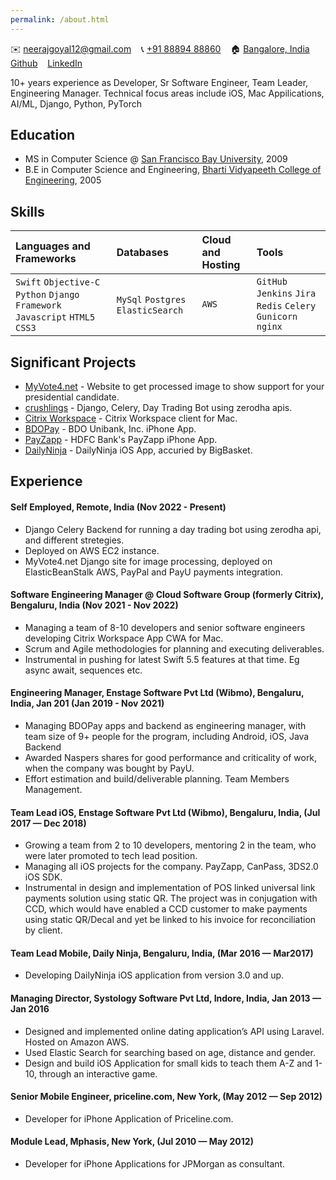 ```yaml
---
permalink: /about.html
--- 
```


✉️ [neerajgoyal12@gmail.com](mailto:neerajgoyal12@gmail.com) &nbsp;&nbsp; 📞 [+91 88894 88860](tel:+918889488860) &nbsp;&nbsp; 🏠 [Bangalore, India](https://goo.gl/maps/iaamjgcBvFhMauYG6) &nbsp;&nbsp; [Github](https://github.com/neerajgoyal12) &nbsp;&nbsp; [LinkedIn](https://in.linkedin.com/in/neerajgoyal)

10+ years experience as Developer, Sr Software Engineer, Team Leader, Engineering Manager.
Technical focus areas include iOS, Mac Appilications, AI/ML, Django, Python, PyTorch

## Education
- MS in Computer Science @ [San Francisco Bay University](https://www.sfbu.edu/), 2009
- B.E in Computer Science and Engineering, [Bharti Vidyapeeth College of Engineering](https://www.bvuniversity.edu.in/coepune/), 2005

## Skills

| Languages and Frameworks | Databases | Cloud and Hosting | Tools |
|:---|:---|:---|:---|
|`Swift` `Objective-C` `Python` `Django Framework` `Javascript` `HTML5` `CSS3` | `MySql` `Postgres` `ElasticSearch` | `AWS` | `GitHub` `Jenkins`  `Jira` `Redis` `Celery` `Gunicorn` `nginx` |

## Significant Projects
- [MyVote4.net](https://myvote4.net) - Website to get processed image to show support for your presidential candidate. 
- [crushlings](https://crushlings.com/admin) - Django, Celery, Day Trading Bot using zerodha apis.
- [Citrix Workspace](https://www.citrix.com/downloads/workspace-app/mac/workspace-app-for-mac-latest.html) - Citrix Workspace client for Mac.
- [BDOPay](https://apps.apple.com/us/app/bdo-pay/id6450918577) - BDO Unibank, Inc. iPhone App.
- [PayZapp](https://apps.apple.com/in/app/payzapp-upi-pixel-credit-card/id6443480917) - HDFC Bank's PayZapp iPhone App. 
- [DailyNinja](https://apps.apple.com/in/app/bbdaily/id1148331468) - DailyNinja iOS App, accuried by BigBasket.

## Experience
#### Self Employed, Remote, India (Nov 2022 - Present)
- Django Celery Backend for running a day trading bot using zerodha api, and different stretegies.
- Deployed on AWS EC2 instance.
- MyVote4.net Django site for image processing, deployed on ElasticBeanStalk AWS, PayPal and PayU payments integration.

#### Software Engineering Manager @ Cloud Software Group (formerly Citrix), Bengaluru, India (Nov 2021 - Nov 2022)
- Managing a team of 8-10 developers and senior software engineers developing Citrix Workspace App CWA for Mac.
- Scrum and Agile methodologies for planning and executing deliverables.
- Instrumental in pushing for latest Swift 5.5 features at that time. Eg async await, sequences etc.

#### Engineering Manager, Enstage Software Pvt Ltd (Wibmo), Bengaluru, India, Jan 201 (Jan 2019 - Nov 2021)
- Managing BDOPay apps and backend as engineering manager, with team size of 9+ people for the program, including Android, iOS, Java Backend
- Awarded Naspers shares for good performance and criticality of work, when the company was bought by PayU. 
- Effort estimation and build/deliverable planning. Team Members Management. 

#### Team Lead iOS, Enstage Software Pvt Ltd (Wibmo), Bengaluru, India, (Jul 2017 — Dec 2018)
- Growing a team from 2 to 10 developers, mentoring 2 in the team, who were later promoted to tech lead position.
- Managing all iOS projects for the company. PayZapp, CanPass, 3DS2.0 iOS SDK.
- Instrumental in design and implementation of POS linked universal link payments solution using static QR. The project was in conjugation with CCD, which would have enabled a CCD customer to make payments using static QR/Decal and yet be linked to his invoice for reconciliation by client.

#### Team Lead Mobile, Daily Ninja, Bengaluru, India, (Mar 2016 — Mar2017)
- Developing DailyNinja iOS application from version 3.0 and up.

#### Managing Director, Systology Software Pvt Ltd, Indore, India, Jan 2013 — Jan 2016
- Designed and implemented online dating application’s API using Laravel. Hosted on Amazon AWS.
- Used Elastic Search for searching based on age, distance and gender. 
- Design and build iOS Application for small kids to teach them A-Z and 1-10, through an interactive game. 

#### Senior Mobile Engineer, priceline.com, New York, (May 2012 — Sep 2012)
- Developer for iPhone Application of Priceline.com.

#### Module Lead, Mphasis, New York, (Jul 2010 — May 2012)
- Developer for iPhone Applications for JPMorgan as consultant.
